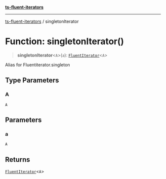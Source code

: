 [**ts-fluent-iterators**](../README.md)

---

[ts-fluent-iterators](../README.md) / singletonIterator

# Function: singletonIterator()

> **singletonIterator**\<`A`\>(`a`): [`FluentIterator`](../classes/FluentIterator.md)\<`A`\>

Alias for Fluentiterator.singleton

## Type Parameters

### A

`A`

## Parameters

### a

`A`

## Returns

[`FluentIterator`](../classes/FluentIterator.md)\<`A`\>
